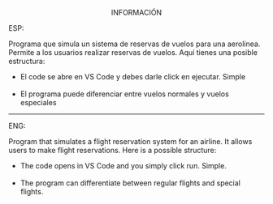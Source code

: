 <p align="center">INFORMACIÓN</p>

ESP:

Programa que simula un sistema de reservas de vuelos para una
aerolínea. Permite a los usuarios realizar reservas de vuelos. Aquí tienes una posible estructura:


<ul>
<li>El code se abre en VS Code y debes darle click en ejecutar. Simple </li>
<br>
<li>El programa puede diferenciar entre vuelos normales y vuelos especiales</li>
</ul>


---

ENG:

Program that simulates a flight reservation system for an airline. It allows users to make flight reservations. Here is a possible structure:

<ul>
<li>The code opens in VS Code and you simply click run. Simple.</li>
<br>
<li>The program can differentiate between regular flights and special flights.</li>
</ul>
